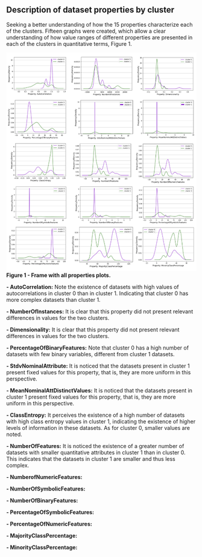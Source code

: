 

## Description of dataset properties by cluster

Seeking a better understanding of how the 15 properties characterize each of the clusters. Fifteen graphs were created, which allow a clear understanding of how value ranges of different properties are presented in each of the clusters in quantitative terms, Figure 1.

![alt text](https://github.com/josesousaribeiro/XAI-Benchmark/blob/main/Openml/full_properties_by_cluster_in_frame.png)
**Figure 1 - Frame with all properties plots.**

**- AutoCorrelation:** Note the existence of datasets with high values of autocorrelations in cluster 0 than in cluster 1. Indicating that cluster 0 has more complex datasets than cluster 1. 

**- NumberOfInstances:** It is clear that this property did not present relevant differences in values for the two clusters.

**- Dimensionality:** It is clear that this property did not present relevant differences in values for the two clusters.

**- PercentageOfBinaryFeatures:** Note that cluster 0 has a high number of datasets with few binary variables, different from cluster 1 datasets. 

**- StdvNominalAttribute:** It is noticed that the datasets present in cluster 1 present fixed values for this property, that is, they are more uniform in this perspective.

**- MeanNominalAttDistinctValues:** It is noticed that the datasets present in cluster 1 present fixed values for this property, that is, they are more uniform in this perspective.

**- ClassEntropy:** It perceives the existence of a high number of datasets with high class entropy values ​​in cluster 1, indicating the existence of higher levels of information in these datasets. As for cluster 0, smaller values ​​are noted.

**- NumberOfFeatures:** It is noticed the existence of a greater number of datasets with smaller quantitative attributes in cluster 1 than in cluster 0. This indicates that the datasets in cluster 1 are smaller and thus less complex.

**- NumberofNumericFeatures:** 

**- NumberOfSymbolicFeatures:** 

**- NumberOfBinaryFeatures:** 

**- PercentageOfSymbolicFeatures:** 

**- PercentageOfNumericFeatures:** 

**- MajorityClassPercentage:** 

**- MinorityClassPercentage:** 
